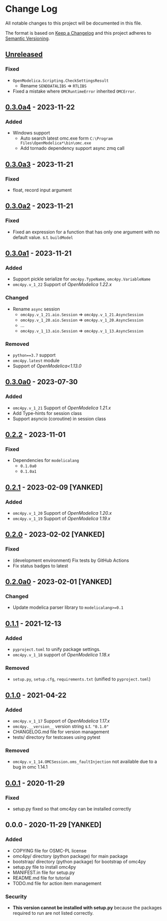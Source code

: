 # Change Log
All notable changes to this project will be documented in this file.

The format is based on [Keep a Changelog](http://keepachangelog.com/)
and this project adheres to [Semantic Versioning](http://semver.org/).

## [Unreleased]

### Fixed

- `OpenModelica.Scripting.CheckSettingsResult`
    - Rename `SENDDATALIBS` => `RTLIBS`
- Fixed a mistake where `OMCRuntimeError` inherited `OMCError`.

## [0.3.0a4] - 2023-11-22

### Added

- Windows support
    - Auto search latest omc.exe form `C:\Program Files\OpenModelica*\bin\omc.exe`
    - Add tornado dependency support async zmq call

## [0.3.0a3] - 2023-11-21

### Fixed

- float, record input argument

## [0.3.0a2] - 2023-11-21

### Fixed

- Fixed an expression for a function that has only one argument with no default value. s.t. `buildModel`

## [0.3.0a1] - 2023-11-21

### Added

- Support pickle serialize for `omc4py.TypeName`, `omc4py.VariableName`
- `omc4py.v_1_22` Support of _OpenModelica 1.22.x_

### Changed

- Rename `async` session
    - `omc4py.v_1_21.aio.Session` => `omc4py.v_1_21.AsyncSession`
    - `omc4py.v_1_20.aio.Session` => `omc4py.v_1_20.AsyncSession`
    - ...
    - `omc4py.v_1_13.aio.Session` => `omc4py.v_1_13.AsyncSession`

### Removed

- `python==3.7` support
- `omc4py.latest` module
- Support of _OpenModelica<1.13.0_

## [0.3.0a0] - 2023-07-30

### Added

- `omc4py.v_1_21` Support of _OpenModelica 1.21.x_
- Add Type-hints for session class
- Support asyncio (coroutine) in session class

## [0.2.2] - 2023-11-01

### Fixed

- Dependencies for `modelicalang`
    - `0.1.0a0`
    - `0.1.0a1`

## [0.2.1] - 2023-02-09 [YANKED]

### Added

- `omc4py.v_1_20` Support of _OpenModelica 1.20.x_
- `omc4py.v_1_19` Support of _OpenModelica 1.19.x_

## [0.2.0] - 2023-02-02 [YANKED]

### Fixed

- (development environment) Fix tests by GitHub Actions
- Fix status badges to latest

## [0.2.0a0] - 2023-02-01 [YANKED]

### Changed

- Update modelica parser library to `modelicalang>=0.1`

## [0.1.1] - 2021-12-13

### Added

- `pyproject.toml` to unify package settings.
- `omc4py.v_1_18` support of _OpenModelica 1.18.x_

### Removed

- `setup.py`, `setup.cfg`, `requirements.txt` (unified to `pyproject.toml`)

## [0.1.0] - 2021-04-22

### Added

- `omc4py.v_1_17` Support of _OpenModelica 1.17.x_
- `omc4py.__version__` version string s.t. `"0.1.0"`
- CHANGELOG.md file for version management
- tests/ directory for testcases using pytest

### Removed

- `omc4py.v_1_14.OMCSession.oms_faultInjection` not available due to a bug in omc 1.14.1

## [0.0.1] - 2020-11-29

### Fixed

- setup.py fixed so that omc4py can be installed correctly

## 0.0.0 - 2020-11-29 [YANKED]

### Added

- COPYING file for OSMC-PL license
- omc4py/ directory (python package) for main package
- bootstrap/ directory (python package) for bootstrap of omc4py
- setup.py file to install omc4py
- MANIFEST.in file for setup.py
- README.md file for tutorial
- TODO.md file for action item management

### Security

- __This version cannot be installed with setup.py__ because the packages required to run are not listed correctly.

[Unreleased]: https://github.com/ijknabla/OpenModelicaCompilerForPython/compare/v0.3.0a4...HEAD
[0.3.0a4]: https://github.com/ijknabla/OpenModelicaCompilerForPython/compare/v0.3.0a3...v0.3.0a4
[0.3.0a3]: https://github.com/ijknabla/OpenModelicaCompilerForPython/compare/v0.3.0a2...v0.3.0a3
[0.3.0a2]: https://github.com/ijknabla/OpenModelicaCompilerForPython/compare/v0.3.0a1...v0.3.0a2
[0.3.0a1]: https://github.com/ijknabla/OpenModelicaCompilerForPython/compare/v0.3.0a0...v0.3.0a1
[0.3.0a0]: https://github.com/ijknabla/OpenModelicaCompilerForPython/compare/v0.2.2...v0.3.0a0
[0.2.2]: https://github.com/ijknabla/OpenModelicaCompilerForPython/compare/v0.2.1...v0.2.2
[0.2.1]: https://github.com/ijknabla/OpenModelicaCompilerForPython/compare/v0.2.0...v0.2.1
[0.2.0]: https://github.com/ijknabla/OpenModelicaCompilerForPython/compare/v0.2.0a0...v0.2.0
[0.2.0a0]: https://github.com/ijknabla/OpenModelicaCompilerForPython/compare/v0.1.1...v0.2.0a0
[0.1.1]: https://github.com/ijknabla/OpenModelicaCompilerForPython/compare/v0.1.0...v0.1.1
[0.1.0]: https://github.com/ijknabla/OpenModelicaCompilerForPython/compare/v0.0.1...v0.1.0
[0.0.1]: https://github.com/ijknabla/OpenModelicaCompilerForPython/compare/v0.0.0...v0.0.1
[0.0.0]: https://github.com/ijknabla/OpenModelicaCompilerForPython/releases/tag/v0.0.0

